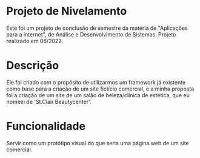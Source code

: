 
# Projeto de Nivelamento

Este foi um projeto de conclusão de semestre da matéria de "Aplicações para a internet", de Análise e Desenvolvimento de Sistemas. Projeto realizado em 06/2022.

# Descrição

Ele foi criado com o propósito de utilizarmos um framework já existente como base para a criação de um site fictício comercial, e a minha proposta foi a criação de um site de um salão de beleza/clínica de estética, que eu nomeei de 'St.Clair Beautycenter'.

# Funcionalidade
Servir como um protótipo visual do que seria uma página web de um site comercial.
